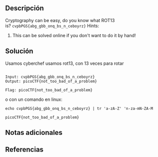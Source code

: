 ## Descripción
Cryptography can be easy, do you know what ROT13 is? `cvpbPGS{abg_gbb_onq_bs_n_ceboyrz}`
Hints:
1. This can be solved online if you don't want to do it by hand!
## Solución 
Usamos cyberchef usamos rot13, con 13 veces para rotar
```

Input: cvpbPGS{abg_gbb_onq_bs_n_ceboyrz}
Output: picoCTF{not_too_bad_of_a_problem}

Flag: picoCTF{not_too_bad_of_a_problem}

```
o con un comando en linux: 

`echo cvpbPGS{abg_gbb_onq_bs_n_ceboyrz} | tr 'a-zA-Z' 'n-za-mN-ZA-M`

~~~
picoCTF{not_too_bad_of_a_problem}
~~~


## Notas adicionales 



## Referencias
